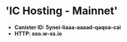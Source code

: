 # 'IC Hosting - Mainnet'

  - **Canister ID: 5ynei-liaaa-aaaad-qaqoa-cai**
  - **HTTP: sso.w-ss.io**
